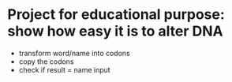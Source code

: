 # Project for educational purpose: show how easy it is to alter DNA
* transform word/name into codons
* copy the codons
* check if result = name input
